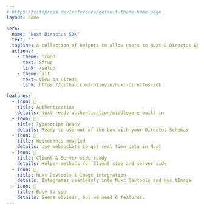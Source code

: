```yaml
---
# https://vitepress.dev/reference/default-theme-home-page
layout: home

hero:
  name: "Nuxt Directus SDK"
  text: ""
  tagline: A collection of helpers to allow users to Nuxt & Directus SDK
  actions:
    - theme: brand
      text: Setup
      link: /setup
    - theme: alt
      text: View on GitHub
      link: https://github.com/rolleyio/nuxt-directus-sdk

features:
  - icon: 🚀
    title: Authentication
    details: Nuxt ready authentication/middleware built in
  - icon: 🚀
    title: Typescript Ready
    details: Ready to use out of the box with your Directus Schemas
  - icon: 🚀
    title: Websockets enabled
    details: Use websockets to get real time data in Nuxt
  - icon: 🚀
    title: Client & Server side ready
    details: Helper methods for Client side and server side
  - icon: 🚀
    title: Nuxt Devtools & Image integration
    details: Integrates seamlessly into Nuxt Devtools and Nux tImage
  - icon: 🚀
    title: Easy to use
    details: Seems obvious, but we need 6 features.
---
```



